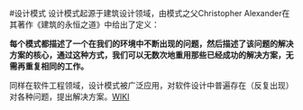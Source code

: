 #设计模式
设计模式起源于建筑设计领域，由模式之父Christopher Alexander在其著作《建筑的永恒之道》中给出了定义：

**每个模式都描述了一个在我们的环境中不断出现的问题，然后描述了该问题的解决方案的核心，通过这种方式，我们可以无数次地重用那些已经成功的解决方案，无需再重复相同的工作。**

同样在软件工程领域，设计模式被广泛应用，对软件设计中普遍存在（反复出现）对各种问题，提出解决方案。[WIKI](https://en.wikipedia.org/wiki/Software_design_pattern)